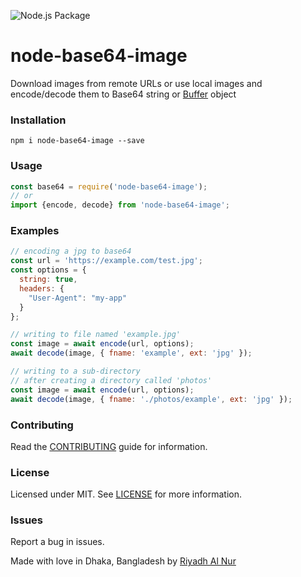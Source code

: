 ![Node.js Package](https://github.com/riyadhalnur/node-base64-image/workflows/Node.js%20Package/badge.svg?branch=master)  

node-base64-image
=================

Download images from remote URLs or use local images and encode/decode them to Base64 string or [Buffer](https://nodejs.org/api/buffer.html) object

### Installation  
`npm i node-base64-image --save`  

### Usage  
```js
const base64 = require('node-base64-image');
// or
import {encode, decode} from 'node-base64-image';
```   

### Examples
```js
// encoding a jpg to base64
const url = 'https://example.com/test.jpg';
const options = {
  string: true,
  headers: {
    "User-Agent": "my-app"
  }
};

// writing to file named 'example.jpg'
const image = await encode(url, options);
await decode(image, { fname: 'example', ext: 'jpg' });

// writing to a sub-directory
// after creating a directory called 'photos'
const image = await encode(url, options);
await decode(image, { fname: './photos/example', ext: 'jpg' });
```  

### Contributing
Read the [CONTRIBUTING](CONTRIBUTING.md) guide for information.  

### License  
Licensed under MIT. See [LICENSE](LICENSE) for more information.  

### Issues  
Report a bug in issues.   

Made with love in Dhaka, Bangladesh by [Riyadh Al Nur](https://verticalaxisbd.com)
